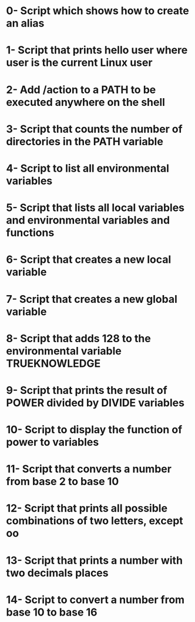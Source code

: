 # 0- Script which shows how to create an alias
# 1- Script that prints hello user where user is the current Linux user
# 2- Add /action to a PATH to be executed anywhere on the shell
# 3- Script that counts the number of directories in the PATH variable
# 4- Script to list all environmental variables
# 5- Script that lists all local variables and environmental variables and functions
# 6- Script that creates a new local variable
# 7- Script that creates a new global variable
# 8- Script that adds 128 to the environmental variable TRUEKNOWLEDGE
# 9- Script that prints the result of POWER divided by DIVIDE variables
# 10- Script to display the function of power to variables
# 11- Script that converts a number from base 2 to base 10
# 12- Script that prints all possible combinations of two letters, except oo
# 13- Script that prints a number with two decimals places
# 14- Script to convert a number from base 10 to base 16
